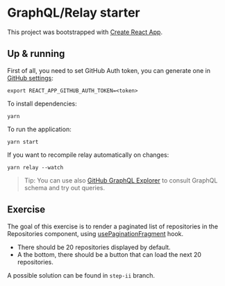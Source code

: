 # GraphQL/Relay starter

This project was bootstrapped with [Create React App](https://github.com/facebook/create-react-app).

## Up & running

First of all, you need to set GitHub Auth token, you can generate one in [GitHub settings](https://github.com/settings/tokens/new?description=pbctl&scopes=repo,user:email,admin:public_key,read:org):

```
export REACT_APP_GITHUB_AUTH_TOKEN=<token>
```

To install dependencies:

```
yarn
```

To run the application:

```
yarn start
```

If you want to recompile relay automatically on changes:

```
yarn relay --watch
```

> Tip: You can use also [GitHub GraphQL Explorer](https://docs.github.com/en/graphql/overview/explorer) to consult GraphQL schema and try out queries.

## Exercise

The goal of this exercise is to render a paginated list of repositories in the Repositories component, using [usePaginationFragment](https://relay.dev/docs/api-reference/use-pagination-fragment/#usepaginationfragment) hook.

- There should be 20 repositories displayed by default.
- A the bottom, there should be a button that can load the next 20 repositories.

A possible solution can be found in `step-ii` branch.
